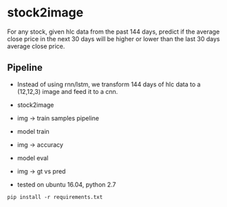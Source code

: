 # stock2image

For any stock, given hlc data from the past 144 days, predict if the average close price in the next 30 days will be
higher or lower than the last 30 days average close price.

## Pipeline
* Instead of using rnn/lstm, we transform 144 days of hlc data to a (12,12,3) image and feed it to a cnn.
* stock2image
* img -> train samples pipeline
* model train
* img -> accuracy
* model eval
* img -> gt vs pred

* tested on ubuntu 16.04, python 2.7
```
pip install -r requirements.txt
```
